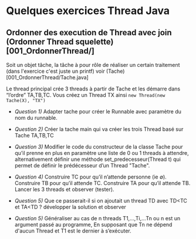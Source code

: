# Quelques exercices Thread Java

## Ordonner des execution de Thread avec join (Ordonner Thread squelette)[001_OrdonnerThread/]

Soit un objet tâche, la tâche à pour rôle de réaliser un certain traitement (dans l'exercice c'est juste un printf) voir (Tache)[001_OrdonnerThread/Tache.java]

Le thread principal crée 3 threads à partir de Tache et les démarre dans “l’ordre” TA,TB,TC. Vous créez un Thread TX ainsi `new Thread(new Tache(X), "TX")`

* *Question 1)* Adapter tache pour créer le Runnable avec paramètre du nom du runnable.

* *Question 2)* Créer la tache main qui va créer les trois Thread basé sur Tache TA,TB,TC

* *Question 3)* Modifier le code du constructeur de la classe Tache pour qu’il prenne en plus en paramètre une liste de 0 ou 1 threads à attendre, alternativement définir une méthode set_predecesseur(Thread t) qui permet de définir le prédécesseur d’un Thread "Tache".
* *Question 4)* Construire TC pour qu’il n’attende personne (ie ∅).
Construire TB pour qu’il attende TC.
Construire TA pour qu’il attende TB.
Lancer les 3 threads et observer (tester).
* *Question 5)* Que ce passerait-il si on ajoutait un thread TD avec TD<TC et TA<TD ? développer la solution et observer
* *Question 5)* Généraliser au cas de n threads T1,...,Ti,…Tn ou n est un argument passé au programme, En supposant que Tn ne dépend d'aucun Thread et T1 est le dernier à s’exécuter.

